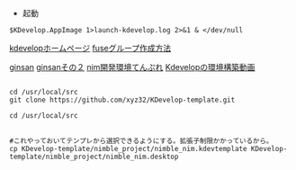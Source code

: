 - 起動
```
$KDevelop.AppImage 1>launch-kdevelop.log 2>&1 & </dev/null
```

[kdevelopホームページ](https://www.kdevelop.org/download)
[fuseグループ作成方法](https://github.com/AppImage/AppImageKit/wiki/FUSE)

[ginsan](https://qiita.com/6in/items/78c3c8995567f2244a46)
[ginsanその２](https://qiita.com/6in/items/379bc1ba18241ddf5404)
[nim開発環境てんぷれ](https://github.com/xyz32/KDevelop-template)
[Kdevelopの環境構築動画](https://vimeo.com/135918228)



```

cd /usr/local/src
git clone https://github.com/xyz32/KDevelop-template.git

cd /usr/local/src


#これやっておいてテンプレから選択できるようにする。拡張子制限かかっているから。
cp KDevelop-template/nimble_project/nimble_nim.kdevtemplate KDevelop-template/nimble_project/nimble_nim.desktop

```
